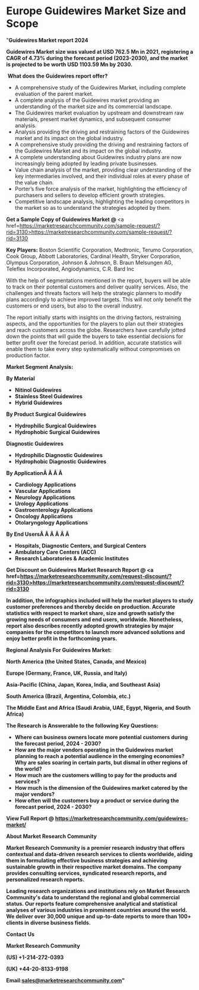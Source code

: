 # Europe Guidewires Market Size and Scope 
"<strong>Guidewires Market report 2024</strong>

<strong>Guidewires Market size was valued at USD 762.5 Mn in 2021, registering a CAGR of 4.73% during the forecast period (2023-2030), and the market is projected to be worth USD 1103.59 Mn by 2030.</strong>

 <strong><b>What does the Guidewires report offer?</b></strong>
<ul>
  <li>A comprehensive study of the Guidewires Market, including complete evaluation of the parent market.</li>
  <li>A complete analysis of the Guidewires market providing an understanding of the market size and its commercial landscape.</li>
  <li>The Guidewires market evaluation by upstream and downstream raw materials, present market dynamics, and subsequent consumer analysis.</li>
  <li>Analysis providing the driving and restraining factors of the Guidewires market and its impact on the global industry.</li>
  <li>A comprehensive study providing the driving and restraining factors of the Guidewires Market and its impact on the global industry.</li>
  <li>A complete understanding about Guidewires industry plans are now increasingly being adopted by leading private businesses.</li>
  <li>Value chain analysis of the market, providing clear understanding of the key intermediaries involved, and their individual roles at every phase of the value chain.</li>
  <li>Porter’s five force analysis of the market, highlighting the efficiency of purchasers and sellers to develop efficient growth strategies.</li>
  <li>Competitive landscape analysis, highlighting the leading competitors in the market so as to understand the strategies adopted by them.</li>
</ul>

<strong>Get a Sample Copy of Guidewires Market @ </strong><a href=https://marketresearchcommunity.com/sample-request/?rid=3130><u>https://marketresearchcommunity.com/sample-request/?rid=3130</u></a>

<strong>Key Players:</strong> 
Boston Scientific Corporation, Medtronic, Terumo Corporation, Cook Group, Abbott Laboratories, Cardinal Health, Stryker Corporation, Olympus Corporation, Johnson &amp; Johnson, B. Braun Melsungen AG, Teleflex Incorporated, Angiodynamics, C.R. Bard Inc

With the help of segmentations mentioned in the report, buyers will be able to track on their potential customers and deliver quality services. Also, the challenges and threats factors will help the strategic planners to modify plans accordingly to achieve improved targets. This will not only benefit the customers or end users, but also to the overall industry.

The report initially starts with insights on the driving factors, restraining aspects, and the opportunities for the players to plan out their strategies and reach customers across the globe. Researchers have carefully jotted down the points that will guide the buyers to take essential decisions for better profit over the forecast period. In addition, accurate statistics will enable them to take every step systematically without compromises on production factor.

<strong>Market Segment Analysis:</strong>


<strong><strong>By Material </strong></h4>
<ul>
 	<li>Nitinol Guidewires</li>
 	<li>Stainless Steel Guidewires</li>
 	<li>Hybrid Guidewires</li>
</ul>
<strong><strong>By Product </strong></h4>
Surgical Guidewires
<ul>
 	<li>Hydrophilic Surgical Guidewires</li>
 	<li>Hydrophobic Surgical Guidewires</li>
</ul>
Diagnostic Guidewires
<ul>
 	<li>Hydrophilic Diagnostic Guidewires</li>
 	<li>Hydrophobic Diagnostic Guidewires</li>
</ul>
<strong><strong>By ApplicationÂ Â Â Â  </strong></h4>
<ul>
 	<li>Cardiology Applications</li>
 	<li>Vascular Applications</li>
 	<li>Neurology Applications</li>
 	<li>Urology Applications</li>
 	<li>Gastroenterology Applications</li>
 	<li>Oncology Applications</li>
 	<li>Otolaryngology Applications</li>
</ul>
<strong><strong>By End UsersÂ Â Â Â Â Â  </strong></h4>
<ul>
 	<li>Hospitals, Diagnostic Centers, and Surgical Centers</li>
 	<li>Ambulatory Care Centers (ACC)</li>
 	<li>Research Laboratories &amp; Academic Institutes</li>
</ul>

<strong>Get Discount on Guidewires Market Research Report @ </b></strong><a href=https://marketresearchcommunity.com/request-discount/?rid=3130><u>https://marketresearchcommunity.com/request-discount/?rid=3130</u></a>

In addition, the infographics included will help the market players to study customer preferences and thereby decide on production. Accurate statistics with respect to market share, size and growth satisfy the growing needs of consumers and end users, worldwide. Nonetheless, report also describes recently adopted growth strategies by major companies for the competitors to launch more advanced solutions and enjoy better profit in the forthcoming years.

<strong>Regional Analysis For Guidewires Market:</strong>

<strong>North America</strong> (the United States, Canada, and Mexico)

<strong>Europe</strong> (Germany, France, UK, Russia, and Italy)

<strong>Asia-Pacific</strong> (China, Japan, Korea, India, and Southeast Asia)

<strong>South America</strong> (Brazil, Argentina, Colombia, etc.)

<strong>The Middle East and Africa</strong> (Saudi Arabia, UAE, Egypt, Nigeria, and South Africa)

<strong>The Research is Answerable to the following Key Questions:</strong>
<ul>
 	<li>Where can business owners locate more potential customers during the forecast period, 2024 - 2030?</li>
 	<li>How are the major vendors operating in the Guidewires market planning to reach a potential audience in the emerging economies? Why are sales soaring in certain parts, but dismal in other regions of the world?</li>
 	<li>How much are the customers willing to pay for the products and services?</li>
 	<li>How much is the dimension of the Guidewires market catered by the major vendors?</li>
 	<li>How often will the customers buy a product or service during the forecast period, 2024 - 2030?</li>
</ul>

<strong>View Full Report @</strong> <a href=https://marketresearchcommunity.com/guidewires-market/>https://marketresearchcommunity.com/guidewires-market/</a>

<strong>About Market Research Community</strong>

Market Research Community is a premier research industry that offers contextual and data-driven research services to clients worldwide, aiding them in formulating effective business strategies and achieving sustainable growth in their respective market domains. The company provides consulting services, syndicated research reports, and personalized research reports.

Leading research organizations and institutions rely on Market Research Community's data to understand the regional and global commercial status. Our reports feature comprehensive analytical and statistical analyses of various industries in prominent countries around the world. We deliver over 30,000 unique and up-to-date reports to more than 100+ clients in diverse business fields.

<strong>Contact Us</strong>

<strong>Market Research Community</strong>

(US) +1-214-272-0393

(UK) +44-20-8133-9198

<strong>Email:</strong>sales@marketresearchcommunity.com"
